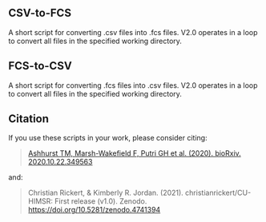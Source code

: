 ## CSV-to-FCS
A short script for converting .csv files into .fcs files. V2.0 operates in a loop to convert all files in the specified working directory.

## FCS-to-CSV
A short script for converting .fcs files into .csv files. V2.0 operates in a loop to convert all files in the specified working directory.

## Citation
If you use these scripts in your work, please consider citing:

> [Ashhurst TM, Marsh-Wakefield F, Putri GH et al. (2020). bioRxiv. 2020.10.22.349563](https://www.biorxiv.org/content/10.1101/2020.10.22.349563v1.abstract)

and:

> Christian Rickert, & Kimberly R. Jordan. (2021). christianrickert/CU-HIMSR: First release (v1.0). Zenodo. https://doi.org/10.5281/zenodo.4741394
